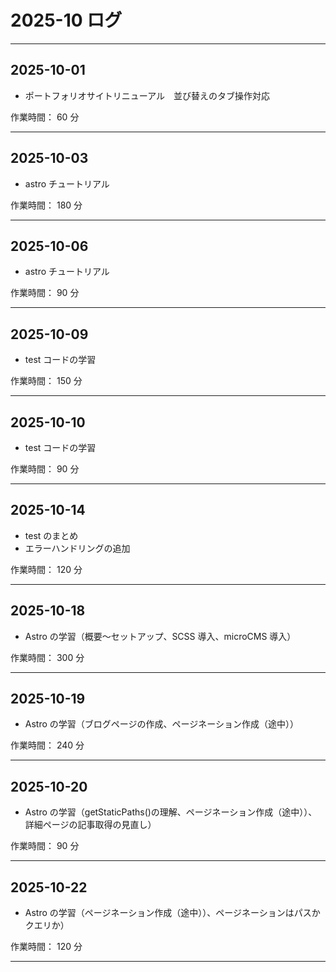# 2025-10 ログ

---

## 2025-10-01

- ポートフォリオサイトリニューアル　並び替えのタブ操作対応

作業時間： 60 分

---

## 2025-10-03

- astro チュートリアル

作業時間： 180 分

---

## 2025-10-06

- astro チュートリアル

作業時間： 90 分

---

## 2025-10-09

- test コードの学習

作業時間： 150 分

---

## 2025-10-10

- test コードの学習

作業時間： 90 分

---

## 2025-10-14

- test のまとめ
- エラーハンドリングの追加

作業時間： 120 分

---

## 2025-10-18

- Astro の学習（概要～セットアップ、SCSS 導入、microCMS 導入）

作業時間： 300 分

---

## 2025-10-19

- Astro の学習（ブログページの作成、ページネーション作成（途中））

作業時間： 240 分

---

## 2025-10-20

- Astro の学習（getStaticPaths()の理解、ページネーション作成（途中））、詳細ページの記事取得の見直し）

作業時間： 90 分

---

## 2025-10-22

- Astro の学習（ページネーション作成（途中））、ページネーションはパスかクエリか）

作業時間： 120 分

---
